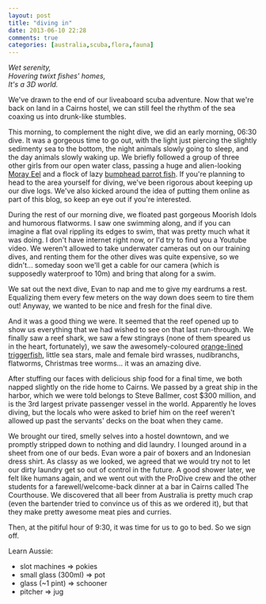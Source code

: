 ```yaml
---
layout: post
title: "diving in"
date: 2013-06-10 22:28
comments: true
categories: [australia,scuba,flora,fauna]
---
```

<em>Wet serenity,<br/>
Hovering twixt fishes' homes,<br/>
It's a 3D world.</em>

We've drawn to the end of our liveaboard scuba adventure.  Now that we're back on land in a Cairns hostel, we can still feel the rhythm of the sea coaxing us into drunk-like stumbles.

This morning, to complement the night dive, we did an early morning, 06:30 dive.  It was a gorgeous time to go out, with the light just piercing the slightly sedimenty sea to the bottom, the night animals slowly going to sleep, and the day animals slowly waking up.  We briefly followed a group of three other girls from our open water class, passing a huge and alien-looking <a href="https://www.google.com/search?num=10&hl=en&site=imghp&tbm=isch&source=hp&biw=1070&bih=1062&q=moray+eel&oq=moray+eel&gs_l=img.3...10964.14474.0.14708.17.2.4.11.0.0.75.124.2.2.0...0.0...1ac.1.P4jRq5ZoOoI&qscrl=1">Moray Eel</a> and a flock of lazy <a href="https://www.google.com/search?num=10&hl=en&site=imghp&tbm=isch&source=hp&biw=1070&bih=1062&q=bumphead+parrot+fish&oq=bumphead+parrot+fish&gs_l=img.3...10964.14474.0.14708.17.2.4.11.0.0.75.124.2.2.0...0.0...1ac.1.P4jRq5ZoOoI&qscrl=1">bumphead parrot fish</a>.  If you're planning to head to the area yourself for diving, we've been rigorous about keeping up our dive logs.  We've also kicked around the idea of putting them online as part of this blog, so keep an eye out if you're interested.

During the rest of our morning dive, we floated past gorgeous Moorish Idols and humorous flatworms.  I saw one swimming along, and if you can imagine a flat oval rippling its edges to swim, that was pretty much what it was doing.  I don't have internet right now, or I'd try to find you a Youtube video.  We weren't allowed to take underwater cameras out on our training dives, and renting them for the other dives was quite expensive, so we didn't... someday soon we'll get a cable for our camera (which is supposedly waterproof to 10m) and bring that along for a swim.

We sat out the next dive, Evan to nap and me to give my eardrums a rest.  Equalizing them every few meters on the way down does seem to tire them out!  Anyway, we wanted to be nice and fresh for the final dive.

And it was a good thing we were.  It seemed that the reef opened up to show us everything that we had wished to see on that last run-through.  We finally saw a reef shark, we saw a few stingrays (none of them speared us in the heart, fortunately), we saw the awesomely-coloured <a href="https://www.google.com/search?num=10&hl=en&site=imghp&tbm=isch&source=hp&biw=1070&bih=1062&q=orange-lined+triggerfish&oq=orange-lined+triggerfish&gs_l=img.3...10964.14474.0.14708.17.2.4.11.0.0.75.124.2.2.0...0.0...1ac.1.P4jRq5ZoOoI&qscrl=1">orange-lined triggerfish</a>, little sea stars, male and female bird wrasses, nudibranchs, flatworms, Christmas tree worms... it was an amazing dive.

After stuffing our faces with delicious ship food for a final time, we both napped slightly on the ride home to Cairns.  We passed by a great ship in the harbor, which we were told belongs to Steve Ballmer, cost $300 million, and is the 3rd largest private passenger vessel in the world.  Apparently he loves diving, but the locals who were asked to brief him on the reef weren't allowed up past the servants' decks on the boat when they came.

We brought our tired, smelly selves into a hostel downtown, and we promptly stripped down to nothing and did laundry.  I lounged around in a sheet from one of our beds.  Evan wore a pair of boxers and an Indonesian dress shirt.  As classy as we looked, we agreed that we would try not to let our dirty laundry get so out of control in the future.  A good shower later, we felt like humans again, and we went out with the ProDive crew and the other students for a farewell/welcome-back dinner at a bar in Cairns called The Courthouse.  We discovered that all beer from Australia is pretty much crap (even the bartender tried to convince us of this as we ordered it), but that they make pretty awesome meat pies and curries.

Then, at the pitiful hour of 9:30, it was time for us to go to bed.  So we sign off.

Learn Aussie:

* slot machines => pokies
* small glass (300ml) => pot
* glass (~1 pint) => schooner
* pitcher => jug
